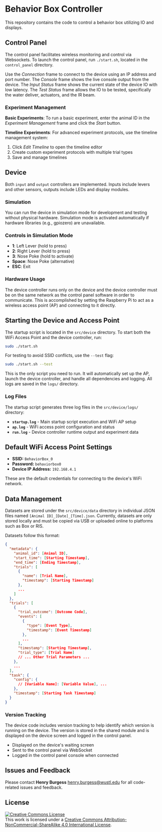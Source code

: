 # Behavior Box Controller

This repository contains the code to control a behavior box utilizing IO and displays.

## Control Panel

The control panel facilitates wireless monitoring and control via Websockets. To launch the control panel, run `./start.sh`, located in the `control_panel` directory.

Use the *Connection* frame to connect to the device using an IP address and port number. The *Console* frame shows the live console output from the device. The *Input Status* frame shows the current state of the device IO with low latency. The *Test Status* frame allows the IO to be tested, specifically the water deliver, actuators, and the IR beam.

### Experiment Management

**Basic Experiments**: To run a basic experiment, enter the animal ID in the *Experiment Management* frame and click the *Start* button.

**Timeline Experiments**: For advanced experiment protocols, use the timeline management system:
1. Click *Edit Timeline* to open the timeline editor
2. Create custom experiment protocols with multiple trial types
3. Save and manage timelines

## Device

Both `input` and `output` controllers are implemented. Inputs include levers and other sensors, outputs include LEDs and display modules.

### Simulation

You can run the device in simulation mode for development and testing without physical hardware. Simulation mode is activated automatically if hardware libraries (e.g., gpiozero) are unavailable.

### Controls in Simulation Mode

- **1**: Left Lever (hold to press)
- **2**: Right Lever (hold to press)
- **3**: Nose Poke (hold to activate)
- **Space**: Nose Poke (alternative)
- **ESC**: Exit

### Hardware Usage

The device controller runs only on the device and the device controller must be on the same network as the control panel software in order to communicate. This is accomplished by setting the Raspberry Pi to act as a wireless access point (AP) and connecting to it directly.

## Starting the Device and Access Point

The startup script is located in the `src/device` directory. To start both the WiFi Access Point and the device controller, run:

```bash
sudo ./start.sh
```

For testing to avoid SSID conflicts, use the `--test` flag:
```bash
sudo ./start.sh --test
```

This is the only script you need to run. It will automatically set up the AP, launch the device controller, and handle all dependencies and logging. All logs are saved in the `logs/` directory.

### Log Files

The startup script generates three log files in the `src/device/logs/` directory:

- **`startup.log`** - Main startup script execution and WiFi AP setup
- **`ap.log`** - WiFi access point configuration and status
- **`run.log`** - Device controller runtime output and experiment data

## Default WiFi Access Point Settings

- **SSID:** `BehaviorBox_0`
- **Password:** `behaviorbox0`
- **Device IP Address:** `192.168.4.1`

These are the default credentials for connecting to the device's WiFi network.

## Data Management

Datasets are stored under the `src/device/data` directory in individual JSON files named `[Animal ID]_[Date]_[Time].json`. Currently, datasets are only stored locally and must be copied via USB or uploaded online to platforms such as Box or RIS.

Datasets follow this format:

```json
{
  "metadata": {
    "animal_id": [Animal ID],
    "start_time": [Starting Timestamp],
    "end_time": [Ending Timestamp],
    "trials": [
      {
        "name": [Trial Name],
        "timestamp": [Starting Timestamp]
      },
      ...
    ]
  },
  "trials": [
    {
      "trial_outcome": [Outcome Code],
      "events": [
        {
          "type": [Event Type],
          "timestamp": [Event Timestamp]
        },
        ...
      ],
      "timestamp": [Starting Timestamp],
      "trial_type": [Trial Name]
      // ... Other Trial Parameters ...
    },
    ...
  ],
  "task": {
    "config": {
      // [Variable Name]: [Variable Value], ...
    },
    "timestamp": [Starting Task Timestamp]
  }
}
```

### Version Tracking

The device code includes version tracking to help identify which version is running on the device. The version is stored in the shared module and is displayed on the device screen and logged in the control panel.

- Displayed on the device's waiting screen
- Sent to the control panel via WebSocket
- Logged in the control panel console when connected

## Issues and Feedback

Please contact **Henry Burgess** <henry.burgess@wustl.edu> for all code-related issues and feedback.

## License

<!-- CC BY-NC-SA 4.0 License -->
<a rel="license" href="http://creativecommons.org/licenses/by-nc-sa/4.0/">
  <img alt="Creative Commons License" style="border-width:0" src="https://i.creativecommons.org/l/by-nc-sa/4.0/88x31.png" />
</a>
<br />
This work is licensed under a <a rel="license" href="http://creativecommons.org/licenses/by-nc-sa/4.0/">Creative Commons Attribution-NonCommercial-ShareAlike 4.0 International License</a>.

